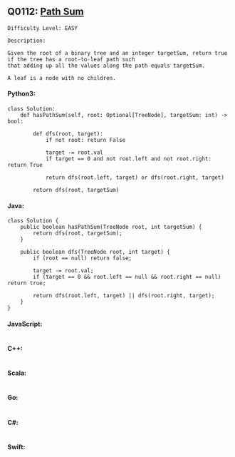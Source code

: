 ## Q0112: [Path Sum](https://leetcode.com/problems/path-sum/)

```
Difficulty Level: EASY
```

```
Description:

Given the root of a binary tree and an integer targetSum, return true if the tree has a root-to-leaf path such
that adding up all the values along the path equals targetSum.

A leaf is a node with no children.
```

#### Python3:

```
class Solution:
    def hasPathSum(self, root: Optional[TreeNode], targetSum: int) -> bool:
        
        def dfs(root, target):
            if not root: return False

            target -= root.val
            if target == 0 and not root.left and not root.right: return True
 
            return dfs(root.left, target) or dfs(root.right, target)
        
        return dfs(root, targetSum)
```

#### Java:

```
class Solution {
    public boolean hasPathSum(TreeNode root, int targetSum) {
        return dfs(root, targetSum);
    }

    public boolean dfs(TreeNode root, int target) {
        if (root == null) return false;

        target -= root.val;
        if (target == 0 && root.left == null && root.right == null) return true;

        return dfs(root.left, target) || dfs(root.right, target);
    }
}
```

#### JavaScript:

```

```

#### C++:

```

```

#### Scala:

```

```

#### Go:

```

```

#### C#:

```

```

#### Swift:

```

```